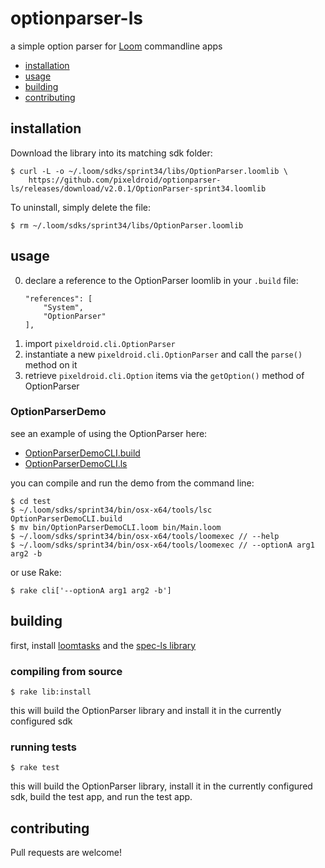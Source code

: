 optionparser-ls
===============

a simple option parser for [Loom][loom-sdk] commandline apps

- [installation](#installation)
- [usage](#usage)
- [building](#building)
- [contributing](#contributing)


## installation

Download the library into its matching sdk folder:

    $ curl -L -o ~/.loom/sdks/sprint34/libs/OptionParser.loomlib \
        https://github.com/pixeldroid/optionparser-ls/releases/download/v2.0.1/OptionParser-sprint34.loomlib

To uninstall, simply delete the file:

    $ rm ~/.loom/sdks/sprint34/libs/OptionParser.loomlib


## usage

0. declare a reference to the OptionParser loomlib in your `.build` file:
    ```ls
    "references": [
        "System",
        "OptionParser"
    ],
    ```
0. import `pixeldroid.cli.OptionParser`
0. instantiate a new `pixeldroid.cli.OptionParser` and call the `parse()` method on it
0. retrieve `pixeldroid.cli.Option` items via the `getOption()` method of OptionParser

### OptionParserDemo

see an example of using the OptionParser here:

* [OptionParserDemoCLI.build][OptionParserDemoCLI.build]
* [OptionParserDemoCLI.ls][OptionParserDemoCLI.ls]

you can compile and run the demo from the command line:

    $ cd test
    $ ~/.loom/sdks/sprint34/bin/osx-x64/tools/lsc OptionParserDemoCLI.build
    $ mv bin/OptionParserDemoCLI.loom bin/Main.loom
    $ ~/.loom/sdks/sprint34/bin/osx-x64/tools/loomexec // --help
    $ ~/.loom/sdks/sprint34/bin/osx-x64/tools/loomexec // --optionA arg1 arg2 -b

or use Rake:

    $ rake cli['--optionA arg1 arg2 -b']


## building

first, install [loomtasks][loomtasks] and the [spec-ls library][spec-ls]

### compiling from source

    $ rake lib:install

this will build the OptionParser library and install it in the currently configured sdk

### running tests

    $ rake test

this will build the OptionParser library, install it in the currently configured sdk, build the test app, and run the test app.


## contributing

Pull requests are welcome!

[loom-sdk]: https://github.com/LoomSDK/LoomSDK "a native mobile app and game framework"
[loomtasks]: https://github.com/pixeldroid/loomtasks "Rake tasks for working with loomlibs"
[OptionParserDemoCLI.build]: ./cli/src/OptionParserDemoCLI.build "build file for the demo"
[OptionParserDemoCLI.ls]: ./cli/src/demo/OptionParserDemoCLI.ls "source file for the demo"
[spec-ls]: https://github.com/pixeldroid/spec-ls "a simple spec framework for Loom"
